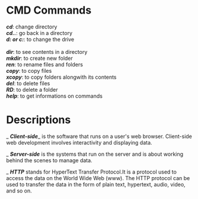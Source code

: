 # CMD Commands
 ***cd***:          change directory</br>
 ***cd..***:        go back in a directory</br>
 ***d: or c:***:    to change the drive</br>      
 ***dir***:         to see contents in a directory</br>
 ***mkdir***:       to create new folder</br>
 ***ren***:         to rename files and folders</br>
 ***copy***:        to copy files</br>
 ***xcopy***:       to copy folders alongwith its contents</br>
 ***del***:         to delete files</br>
 ***RD***:         to delete a folder</br>
 ***help***:       to get informations on commands</br>

# Descriptions
   _ ***Client-side***_ is the software that runs on a user's web browser. Client-side web development involves interactivity and displaying data.

   _ ***Server-side*** is the systems that run on the server and  is about working behind the scenes to manage data.

   _ ***HTTP*** stands for HyperText Transfer Protocol.It is a protocol used to access the data on the World Wide Web (www). The HTTP protocol can be used to transfer the data in the form of plain text, hypertext, audio, video, and so on.


   
                


